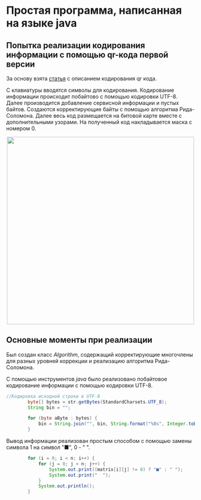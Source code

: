 # Простая программа, написанная на языке java

## Попытка реализации кодирования информации с помощью qr-кода первой версии

За основу взята [статья](https://habr.com/ru/post/172525/) с описанием кодирования qr кода.

С клавиатуры вводятся символы для кодирования. 
Кодирование информации происходит побайтово с помощью кодировки UTF-8. 
Далее производится добавление сервисной информации и пустых байтов.
Создаются корректирующие байты с помощью алгоритма Рида-Соломона.
Далее весь код размещается на битовой карте вместе с дополнительными узорами.
На полученный код накладывается маска с номером 0.

<p align="center">
    <img src="https://drive.google.com/uc?export=view&id=1V1hlmWXrGlwN9kI4Xj5NxbmFD7eYR3GE" width="500"/>
</p>

## Основные моменты при реализации

Был создан класс _Algorithm_, содержащий корректирующие многочлены для разных уровней коррекции и реализацию алгоритма Рида-Cоломона.

С помощью инструментов _java_ было реализовано побайтовое кодирование информации с помощью кодировки UTF-8.

```java
//Кодировка исходной строки в UTF-8
        byte[] bytes = str.getBytes(StandardCharsets.UTF_8);
        String bin = "";

        for (byte aByte : bytes) {
            bin = String.join("", bin, String.format("%8s", Integer.toBinaryString(aByte)).replace(' ', '0'));
        }
```

Вывод информации реализован простым способом с помощью замены символа 1 на символ "■", 0 - " ".

```java
        for (i = 0; i < n; i++) {
            for (j = 0; j < n; j++) {
                System.out.print((matrix[i][j] != 0) ? "■" : " ");
                System.out.print("  ");
            }
            System.out.println();
        }
```

